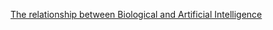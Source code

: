 [The relationship between Biological and Artificial Intelligence](https://towardsdatascience.com/the-relationship-between-biological-and-artificial-intelligence-aeaf5fb93e19)


